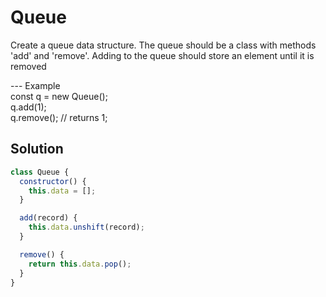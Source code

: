 # Queue

Create a queue data structure. The queue
should be a class with methods 'add' and 'remove'.
Adding to the queue should store an element until
it is removed

--- Example
<br> const q = new Queue();
<br> q.add(1);
<br> q.remove(); // returns 1;

## Solution

```js
class Queue {
  constructor() {
    this.data = [];
  }

  add(record) {
    this.data.unshift(record);
  }

  remove() {
    return this.data.pop();
  }
}
```
